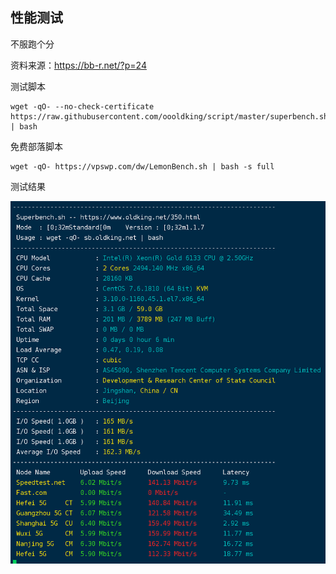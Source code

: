 ## 性能测试

不服跑个分

资料来源：<https://bb-r.net/?p=24>　 

测试脚本

~~~~
wget -qO- --no-check-certificate https://raw.githubusercontent.com/oooldking/script/master/superbench.sh | bash
~~~~

免费部落脚本

````
wget -qO- https://vpswp.com/dw/LemonBench.sh | bash -s full
````

测试结果

![Snipaste_2022-03-01_16-16-40](pic/Snipaste_2022-03-01_16-16-40.png ":size=30%")

